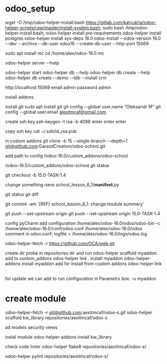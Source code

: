 # odoo_setup
wget -O /tmp/odoo-helper-install.bash https://gitlab.com/katyukha/odoo-helper-scripts/raw/master/install-system.bash;
sudo bash /tmp/odoo-helper-install.bash;
odoo-helper install pre-requirements
odoo-helper install postgres
odoo-helper install sys-deps 16.0
odoo-install --odoo-version 16.0 --dev --archive --db-user odoo16 --create-db-user --http-port 15069

sudo apt install mc
cd /home/alex/odoo-16.0
mc


odoo-helper server --help

odoo-helper start
odoo-helper db --help
odoo-helper db create --help
odoo-helper db create --demo --tdb --install crm

http://localhost:15069
email  admin
password  admin


install addons 

install git
sudo apt install git
git config --global user.name "Oleksandr M"
git config --global user.email alexitmcaf@gmail.com

create ssh key
ssh-keygen -t rsa -b 4098
enter enter enter

copy ssh key
cat ~/.ssh/id_rsa.pub

in custom addons
git clone -b 15 --single-branch --depth=1 git@github.com:GarazdCreation/odoo-school.git

add path to config 
/odoo-16.0/custom_addons/odoo-school

/odoo-16.0/custom_addons/odoo-school
git status

git checkout -b 15.0-TASK-1.4

change something
nano school_lesson_6_1/__manifest__.py

git status
git diff

git commit -am '[REF} school_lesson_6_1: change module summary'

git push --set-upstream origin
git push --set-upstream origin 15.0-TASK-1.4


config pyCharm
add configuration
/home/alex/odoo-16.0/odoo/odoo-bin
-c /home/alex/odoo-16.0/conf/odoo.conf
/home/alex/odoo-16.0/odoo
comment in odoo.conf; logfile = /home/alex/odoo-16.0/logs/odoo.log

odoo-helper-fetch -r https://github.com/OCA/web.git

create dir probe in repositories dir and run
odoo-helper scaffold myaddon .
add to custom_addons
odoo-helper link .
install myaddon
odoo-helper-addons install myaddon
add for install from custom addons
odoo-helper link .


for update we can add to run configuration in Parametrs box: 
-u myaddon

# create module
odoo-helper-fetch -r git@github.com:aexitmcaf/odoo-s.git
odoo-helper scaffold kw_library repositories/aexitmcaf/odoo-s

ad models security views

instal module
odoo-helper-addons install kw_library

check code linter
odoo-helper flake8 repositories/aexitmcaf/odoo-s/

odoo-helper pylint repositories/aexitmcaf/odoo-s/

